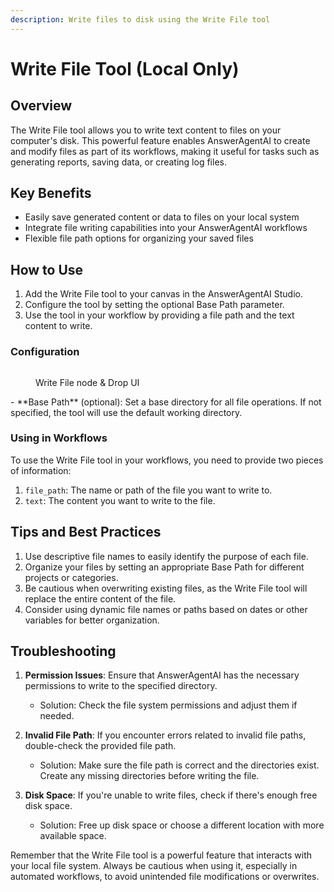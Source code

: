 ```yaml
---
description: Write files to disk using the Write File tool
---
```


# Write File Tool (Local Only)

## Overview

The Write File tool allows you to write text content to files on your computer's disk. This powerful feature enables AnswerAgentAI to create and modify files as part of its workflows, making it useful for tasks such as generating reports, saving data, or creating log files.

## Key Benefits

-   Easily save generated content or data to files on your local system
-   Integrate file writing capabilities into your AnswerAgentAI workflows
-   Flexible file path options for organizing your saved files

## How to Use

1. Add the Write File tool to your canvas in the AnswerAgentAI Studio.
2. Configure the tool by setting the optional Base Path parameter.
3. Use the tool in your workflow by providing a file path and the text content to write.

### Configuration

<!-- TODO: Screenshot of the Write File tool configuration panel -->
<figure><img src="/.gitbook/assets/screenshots/writefile.png" alt="" /><figcaption><p> Write File node   &#x26; Drop UI</p></figcaption></figure>
- **Base Path** (optional): Set a base directory for all file operations. If not specified, the tool will use the default working directory.

### Using in Workflows

To use the Write File tool in your workflows, you need to provide two pieces of information:

1. `file_path`: The name or path of the file you want to write to.
2. `text`: The content you want to write to the file.

## Tips and Best Practices

1. Use descriptive file names to easily identify the purpose of each file.
2. Organize your files by setting an appropriate Base Path for different projects or categories.
3. Be cautious when overwriting existing files, as the Write File tool will replace the entire content of the file.
4. Consider using dynamic file names or paths based on dates or other variables for better organization.

## Troubleshooting

1. **Permission Issues**: Ensure that AnswerAgentAI has the necessary permissions to write to the specified directory.

    - Solution: Check the file system permissions and adjust them if needed.

2. **Invalid File Path**: If you encounter errors related to invalid file paths, double-check the provided file path.

    - Solution: Make sure the file path is correct and the directories exist. Create any missing directories before writing the file.

3. **Disk Space**: If you're unable to write files, check if there's enough free disk space.
    - Solution: Free up disk space or choose a different location with more available space.

Remember that the Write File tool is a powerful feature that interacts with your local file system. Always be cautious when using it, especially in automated workflows, to avoid unintended file modifications or overwrites.
